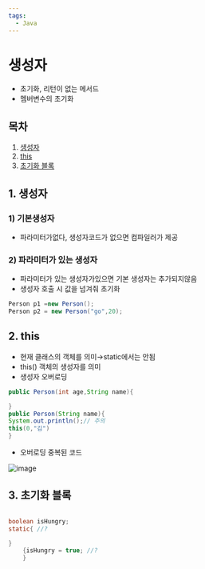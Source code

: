 ```yaml
---
tags:
  - Java
---
```


# 생성자
- 초기화, 리턴이 없는 메서드
- 멤버변수의 초기화

## 목차

1. [생성자](#1-생성자)
2. [this](#2-this)
3. [초기화 블록](#3-초기화-블록)


## 1. 생성자

### 1) 기본생성자

- 파라미터가없다, 생성자코드가 없으면 컴파일러가 제공

### 2) 파라미터가 있는 생성자

- 파라미터가 있는 생성자가있으면 기본 생성자는 추가되지않음
- 생성자 호출 시 값을 넘겨줘 초기화

```java
Person p1 =new Person();
Person p2 = new Person("go",20);
```

## 2. this

- 현재 클래스의 객체를 의미→static에서는 안됨
- this() 객체의 생성자를 의미
- 생성자 오버로딩

```java
public Person(int age,String name){

}
public Person(String name){
System.out.println();// 주의
this(0,"김") 
}


```
- 오버로딩 중복된 코드

![image](https://github.com/SeokJuGo/SSAFY_TIL/assets/116260619/ae37f602-12e3-41bb-a1f5-203d8dcb2bf4)

## 3. 초기화 블록

```java

boolean isHungry;
static{ //?

}
	{isHungry = true; //?
	}

```
